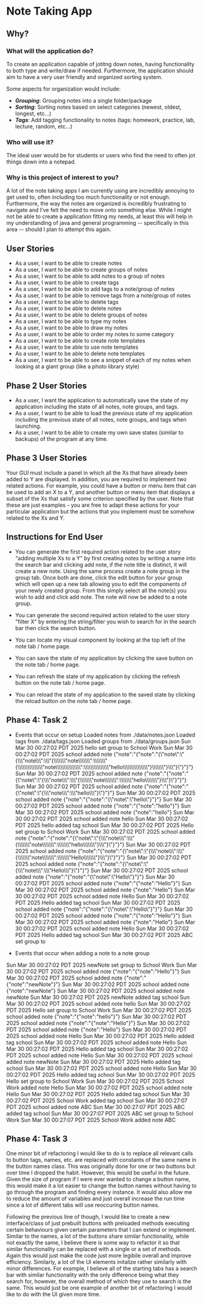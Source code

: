 # Note Taking App
## Why?
### What will the application do?

To create an application capable of jotitng down notes, having functionality to both type and write/draw if needed. Furthermore, the application should aim to have a very user friendly and organized sorting system.

Some aspects for organization would include:
- ***Grouping***: Grouping notes into a single folder/package
- ***Sorting***: Sorting notes based on select categories (newest, oldest, longest, etc...)
- ***Tags***: Add tagging functionality to notes (tags: homework, practice, lab, lecture, random, etc...)

### Who will use it?

The ideal user would be for students or users who find the need to often jot things down into a notepad. 

### Why is this project of interest to you?

A lot of the note taking apps I am currently using are incredibly annoying to get used to, often including too much functionality or not enough. Furthermore, the way the notes are organized is incredibly frustrating to navigate and I've felt the need to move onto something else. While I might not be able to create a application fitting my needs, at least this will help in my understanding of java and general programming -- specifically in this area -- should I plan to attempt this again.

## User Stories

- As a user, I want to be able to create notes
- As a user, I want to be able to create groups of notes
- As a user, I want to be able to add notes to a group of notes
- As a user, I want to be able to create tags
- As a user, I want to be able to add tags to a note/group of notes
- As a user, I want to be able to remove tags from a note/group of notes
- As a user, I want to be able to delete tags 
- As a user, I want to be able to delete notes
- As a user, I want to be able to delete groups of notes
- As a user, I want to be able to type my notes
- As a user, I want to be able to draw my notes
- As a user, I want to be able to order my notes to some category
- As a user, I want to be able to create note templates
- As a user, I want to be able to use note templates
- As a user, I want to be able to delete note templates
- As a user, I want to be able to see a snippet of each of my notes when looking at a giant group (like a photo library style)

## Phase 2 User Stories

- As a user, I want the application to automatically save the state of my application including the state of all notes, note groups, and tags.
- As a user, I want to be able to load the previous state of my application including the previous state of all notes, note groups, and tags when launching.
- As a user, I want to be able to create my own save states (similar to backups) of the program at any time.

## Phase 3 User Stories

Your GUI must include a panel in which all the Xs that have already been added to Y are displayed. In addition, you are required to implement two related actions. For example, you could have a button or menu item that can be used to add an X to a Y, and another button or menu item that displays a subset of the Xs that satisfy some criterion specified by the user. Note that these are just examples - you are free to adapt these actions for your particular application but the actions that you implement must be somehow related to the Xs and Y. 

## Instructions for End User

- You can generate the first required action related to the user story "adding multiple Xs to a Y" by first creating notes by writing a name into the search bar and clicking add note, if the note title is distinct, it will create a new note. Using the same process create a note group in the group tab. Once both are done, click the edit button for your group which will open up a new tab allowing you to edit the components of your newly created group. From this simply select all the note(s) you wish to add and click add note. The note will now be added to a note group.

- You can generate the second required action related to the user story "filter X" by entering the string/filter you wish to search for in the search bar then click the search button. 

- You can locate my visual component by looking at the top left of the note tab / home page.
- You can save the state of my application by clicking the save button on the note tab / home page.
- You can refresh the state of my application by clicking the refresh button on the note tab / home page.
- You can reload the state of my application to the saved state by clicking the reload button on the note tab / home page.

## Phase 4: Task 2

- Events that occur on setup 
Loaded notes from ./data/notes.json
Loaded tags from ./data/tags.json
Loaded groups from ./data/groups.json
Sun Mar 30 00:27:02 PDT 2025
hello set group to School Work
Sun Mar 30 00:27:02 PDT 2025
school added note {"note":"{\"note\":\"{\\\"note\\\":\\\"{\\\\\\\"note\\\\\\\":\\\\\\\"{\\\\\\\\\\\\\\\"note\\\\\\\\\\\\\\\":\\\\\\\\\\\\\\\"{\\\\\\\\\\\\\\\\\\\\\\\\\\\\\\\"note\\\\\\\\\\\\\\\\\\\\\\\\\\\\\\\":\\\\\\\\\\\\\\\\\\\\\\\\\\\\\\\"hello\\\\\\\\\\\\\\\\\\\\\\\\\\\\\\\"}\\\\\\\\\\\\\\\"}\\\\\\\"}\\\"}\"}"}
Sun Mar 30 00:27:02 PDT 2025
school added note {"note":"{\"note\":\"{\\\"note\\\":\\\"{\\\\\\\"note\\\\\\\":\\\\\\\"{\\\\\\\\\\\\\\\"note\\\\\\\\\\\\\\\":\\\\\\\\\\\\\\\"hello\\\\\\\\\\\\\\\"}\\\\\\\"}\\\"}\"}"}
Sun Mar 30 00:27:02 PDT 2025
school added note {"note":"{\"note\":\"{\\\"note\\\":\\\"{\\\\\\\"note\\\\\\\":\\\\\\\"hello\\\\\\\"}\\\"}\"}"}
Sun Mar 30 00:27:02 PDT 2025
school added note {"note":"{\"note\":\"{\\\"note\\\":\\\"hello\\\"}\"}"}
Sun Mar 30 00:27:02 PDT 2025
school added note {"note":"{\"note\":\"hello\"}"}
Sun Mar 30 00:27:02 PDT 2025
school added note {"note":"hello"}
Sun Mar 30 00:27:02 PDT 2025
school added note hello
Sun Mar 30 00:27:02 PDT 2025
hello added tag school
Sun Mar 30 00:27:02 PDT 2025
Hello set group to School Work
Sun Mar 30 00:27:02 PDT 2025
school added note {"note":"{\"note\":\"{\\\"note\\\":\\\"{\\\\\\\"note\\\\\\\":\\\\\\\"{\\\\\\\\\\\\\\\"note\\\\\\\\\\\\\\\":\\\\\\\\\\\\\\\"hello\\\\\\\\\\\\\\\"}\\\\\\\"}\\\"}\"}"}
Sun Mar 30 00:27:02 PDT 2025
school added note {"note":"{\"note\":\"{\\\"note\\\":\\\"{\\\\\\\"note\\\\\\\":\\\\\\\"{\\\\\\\\\\\\\\\"note\\\\\\\\\\\\\\\":\\\\\\\\\\\\\\\"Hello\\\\\\\\\\\\\\\"}\\\\\\\"}\\\"}\"}"}
Sun Mar 30 00:27:02 PDT 2025
school added note {"note":"{\"note\":\"{\\\"note\\\":\\\"{\\\\\\\"note\\\\\\\":\\\\\\\"Hello\\\\\\\"}\\\"}\"}"}
Sun Mar 30 00:27:02 PDT 2025
school added note {"note":"{\"note\":\"{\\\"note\\\":\\\"Hello\\\"}\"}"}
Sun Mar 30 00:27:02 PDT 2025
school added note {"note":"{\"note\":\"Hello\"}"}
Sun Mar 30 00:27:02 PDT 2025
school added note {"note":"Hello"}
Sun Mar 30 00:27:02 PDT 2025
school added note Hello
Sun Mar 30 00:27:02 PDT 2025
Hello added tag school
Sun Mar 30 00:27:02 PDT 2025
school added note {"note":"{\"note\":\"{\\\"note\\\":\\\"Hello\\\"}\"}"}
Sun Mar 30 00:27:02 PDT 2025
school added note {"note":"{\"note\":\"Hello\"}"}
Sun Mar 30 00:27:02 PDT 2025
school added note {"note":"Hello"}
Sun Mar 30 00:27:02 PDT 2025
school added note Hello
Sun Mar 30 00:27:02 PDT 2025
Hello added tag school
Sun Mar 30 00:27:02 PDT 2025
ABC set group to 

- Events that occur when adding a note to a note group

Sun Mar 30 00:27:02 PDT 2025
newNote set group to School Work
Sun Mar 30 00:27:02 PDT 2025
school added note {"note":"{\"note\":\"Hello\"}"}
Sun Mar 30 00:27:02 PDT 2025
school added note {"note":"{\"note\":\"newNote\"}"}
Sun Mar 30 00:27:02 PDT 2025
school added note {"note":"newNote"}
Sun Mar 30 00:27:02 PDT 2025
school added note newNote
Sun Mar 30 00:27:02 PDT 2025
newNote added tag school
Sun Mar 30 00:27:02 PDT 2025
school added note hello
Sun Mar 30 00:27:02 PDT 2025
Hello set group to School Work
Sun Mar 30 00:27:02 PDT 2025
school added note {"note":"{\"note\":\"hello\"}"}
Sun Mar 30 00:27:02 PDT 2025
school added note {"note":"{\"note\":\"Hello\"}"}
Sun Mar 30 00:27:02 PDT 2025
school added note {"note":"Hello"}
Sun Mar 30 00:27:02 PDT 2025
school added note Hello
Sun Mar 30 00:27:02 PDT 2025
Hello added tag school
Sun Mar 30 00:27:02 PDT 2025
school added note Hello
Sun Mar 30 00:27:02 PDT 2025
Hello added tag school
Sun Mar 30 00:27:02 PDT 2025
school added note Hello
Sun Mar 30 00:27:02 PDT 2025
school added note newNote
Sun Mar 30 00:27:02 PDT 2025
Hello added tag school
Sun Mar 30 00:27:02 PDT 2025
school added note Hello
Sun Mar 30 00:27:02 PDT 2025
Hello added tag school
Sun Mar 30 00:27:02 PDT 2025
Hello set group to School Work
Sun Mar 30 00:27:02 PDT 2025
School Work added note Hello
Sun Mar 30 00:27:02 PDT 2025
school added note Hello
Sun Mar 30 00:27:02 PDT 2025
Hello added tag school
Sun Mar 30 00:27:02 PDT 2025
School Work added tag school
Sun Mar 30 00:27:07 PDT 2025
school added note ABC
Sun Mar 30 00:27:07 PDT 2025
ABC added tag school
Sun Mar 30 00:27:07 PDT 2025
ABC set group to School Work
Sun Mar 30 00:27:07 PDT 2025
School Work added note ABC

## Phase 4: Task 3

One minor bit of refactoring I would like to do is to replace all relevant calls to button tags, names, etc. are replaced with constants of the same name in the button names class. This was originally done for one or two buttons but over time I dropped the habit. However, this would be useful in the future. Given the size of program if I were ever wanted to change a button name, this would make it a lot easier to change the button names without having to go through the program and finding every instance. It would also allow me to reduce the amount of variables and just overall increase the run time since a lot of different tabs will use reoccuring button names. 

Following the previous line of though, I would like to create a new interface/class of just prebuilt buttons with preloaded methods executing certain behaviours given certain parameters that I can extend or implement. Similar to the names, a lot of the buttons share similar functionality, while not exactly the same, I believe there is some way to refactor it so that similar functionality can be replaced with a single or a set of methods. Again this would just make the code just more legibile overall and improve efficiency. Similarly, a lot of the UI elements initalize rather similarly with minor differences. For example, I believe all of the starting tabs has a search bar with similar functionality with the only difference being what they search for, however, the overall method of which they use to search is the same. This would just be one example of another bit of refactoring I would like to do with the UI given more time.